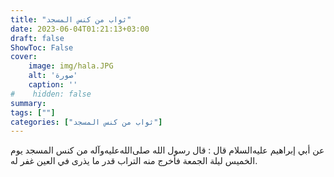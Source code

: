 ```yaml
---
title: "ثواب من كنس المسجد"
date: 2023-06-04T01:21:13+03:00
draft: false
ShowToc: False
cover:
    image: img/hala.JPG
    alt: 'صورة'
    caption: ''
#    hidden: false
summary: 
tags: [""]
categories: ["ثواب من كنس المسجد"]
---
```

عن أبي إبراهيم عليه‌السلام قال : قال رسول الله صلى‌الله‌عليه‌وآله
من كنس المسجد يوم الخميس ليلة الجمعة فأخرج منه التراب قدر ما يذرى
في العين غفر له.

